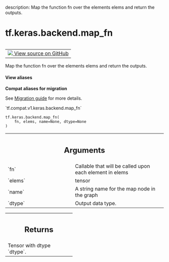 description: Map the function fn over the elements elems and return the outputs.

<div itemscope itemtype="http://developers.google.com/ReferenceObject">
<meta itemprop="name" content="tf.keras.backend.map_fn" />
<meta itemprop="path" content="Stable" />
</div>

# tf.keras.backend.map_fn

<!-- Insert buttons and diff -->

<table class="tfo-notebook-buttons tfo-api nocontent" align="left">
<td>
  <a target="_blank" href="https://github.com/tensorflow/tensorflow/blob/r2.2/tensorflow/python/keras/backend.py#L5879-L5892">
    <img src="https://www.tensorflow.org/images/GitHub-Mark-32px.png" />
    View source on GitHub
  </a>
</td>
</table>



Map the function fn over the elements elems and return the outputs.

<section class="expandable">
  <h4 class="showalways">View aliases</h4>
  <p>
<b>Compat aliases for migration</b>
<p>See
<a href="https://www.tensorflow.org/guide/migrate">Migration guide</a> for
more details.</p>
<p>`tf.compat.v1.keras.backend.map_fn`</p>
</p>
</section>

<pre class="devsite-click-to-copy prettyprint lang-py tfo-signature-link">
<code>tf.keras.backend.map_fn(
    fn, elems, name=None, dtype=None
)
</code></pre>



<!-- Placeholder for "Used in" -->


<!-- Tabular view -->
 <table class="responsive fixed orange">
<colgroup><col width="214px"><col></colgroup>
<tr><th colspan="2"><h2 class="add-link">Arguments</h2></th></tr>

<tr>
<td>
`fn`
</td>
<td>
Callable that will be called upon each element in elems
</td>
</tr><tr>
<td>
`elems`
</td>
<td>
tensor
</td>
</tr><tr>
<td>
`name`
</td>
<td>
A string name for the map node in the graph
</td>
</tr><tr>
<td>
`dtype`
</td>
<td>
Output data type.
</td>
</tr>
</table>



<!-- Tabular view -->
 <table class="responsive fixed orange">
<colgroup><col width="214px"><col></colgroup>
<tr><th colspan="2"><h2 class="add-link">Returns</h2></th></tr>
<tr class="alt">
<td colspan="2">
Tensor with dtype `dtype`.
</td>
</tr>

</table>

